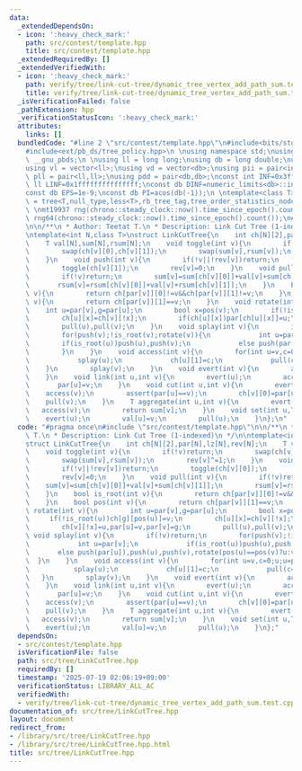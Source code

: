 ```yaml
---
data:
  _extendedDependsOn:
  - icon: ':heavy_check_mark:'
    path: src/contest/template.hpp
    title: src/contest/template.hpp
  _extendedRequiredBy: []
  _extendedVerifiedWith:
  - icon: ':heavy_check_mark:'
    path: verify/tree/link-cut-tree/dynamic_tree_vertex_add_path_sum.test.cpp
    title: verify/tree/link-cut-tree/dynamic_tree_vertex_add_path_sum.test.cpp
  _isVerificationFailed: false
  _pathExtension: hpp
  _verificationStatusIcon: ':heavy_check_mark:'
  attributes:
    links: []
  bundledCode: "#line 2 \"src/contest/template.hpp\"\n#include<bits/stdc++.h>\n#include<ext/pb_ds/assoc_container.hpp>\n\
    #include<ext/pb_ds/tree_policy.hpp>\n \nusing namespace std;\nusing namespace\
    \ __gnu_pbds;\n \nusing ll = long long;\nusing db = long double;\nusing vi = vector<int>;\n\
    using vl = vector<ll>;\nusing vd = vector<db>;\nusing pii = pair<int,int>;\nusing\
    \ pll = pair<ll,ll>;\nusing pdd = pair<db,db>;\nconst int INF=0x3fffffff;\nconst\
    \ ll LINF=0x1fffffffffffffff;\nconst db DINF=numeric_limits<db>::infinity();\n\
    const db EPS=1e-9;\nconst db PI=acos(db(-1));\n \ntemplate<class T>\nusing ordered_set\
    \ = tree<T,null_type,less<T>,rb_tree_tag,tree_order_statistics_node_update>;\n\
    \ \nmt19937 rng(chrono::steady_clock::now().time_since_epoch().count());\nmt19937_64\
    \ rng64(chrono::steady_clock::now().time_since_epoch().count());\n#line 3 \"src/tree/LinkCutTree.hpp\"\
    \n\n/**\n * Author: Teetat T.\n * Description: Link Cut Tree (1-indexed)\n */\n\
    \ntemplate<int N,class T>\nstruct LinkCutTree{\n    int ch[N][2],par[N],lz[N],rev[N];\n\
    \    T val[N],sum[N],rsum[N];\n    void toggle(int v){\n        if(!v)return;\n\
    \        swap(ch[v][0],ch[v][1]);\n        swap(sum[v],rsum[v]);\n        rev[v]^=1;\n\
    \    }\n    void push(int v){\n        if(!v||!rev[v])return;\n        toggle(ch[v][0]);\n\
    \        toggle(ch[v][1]);\n        rev[v]=0;\n    }\n    void pull(int v){\n\
    \        if(!v)return;\n        sum[v]=sum[ch[v][0]]+val[v]+sum[ch[v][1]];\n \
    \       rsum[v]=rsum[ch[v][0]]+val[v]+rsum[ch[v][1]];\n    }\n    bool is_root(int\
    \ v){\n        return ch[par[v]][0]!=v&&ch[par[v]][1]!=v;\n    }\n    bool pos(int\
    \ v){\n        return ch[par[v]][1]==v;\n    }\n    void rotate(int v){\n    \
    \    int u=par[v],g=par[u];\n        bool x=pos(v);\n        if(!is_root(u))ch[g][pos(u)]=v;\n\
    \        ch[u][x]=ch[v][!x];\n        if(ch[u][x])par[ch[u][x]]=u;\n        ch[v][!x]=u,par[u]=v,par[v]=g;\n\
    \        pull(u),pull(v);\n    }\n    void splay(int v){\n        if(!v)return;\n\
    \        for(push(v);!is_root(v);rotate(v)){\n            int u=par[v];\n    \
    \        if(is_root(u))push(u),push(v);\n            else push(par[u]),push(u),push(v),rotate(pos(u)==pos(v)?u:v);\n\
    \        }\n    }\n    void access(int v){\n        for(int u=v,c=0;u;u=par[u]){\n\
    \            splay(u);\n            ch[u][1]=c;\n            pull(c=u);\n    \
    \    }\n        splay(v);\n    }\n    void evert(int v){\n        access(v),toggle(v);\n\
    \    }\n    void link(int u,int v){\n        evert(u);\n        access(v);\n \
    \       par[u]=v;\n    }\n    void cut(int u,int v){\n        evert(u);\n    \
    \    access(v);\n        assert(par[u]==v);\n        ch[v][0]=par[u]=0;\n    \
    \    pull(v);\n    }\n    T aggregate(int u,int v){\n        evert(u);\n     \
    \   access(v);\n        return sum[v];\n    }\n    void set(int u,T v){\n    \
    \    evert(u);\n        val[u]=v;\n        pull(u);\n    }\n};\n"
  code: "#pragma once\n#include \"src/contest/template.hpp\"\n\n/**\n * Author: Teetat\
    \ T.\n * Description: Link Cut Tree (1-indexed)\n */\n\ntemplate<int N,class T>\n\
    struct LinkCutTree{\n    int ch[N][2],par[N],lz[N],rev[N];\n    T val[N],sum[N],rsum[N];\n\
    \    void toggle(int v){\n        if(!v)return;\n        swap(ch[v][0],ch[v][1]);\n\
    \        swap(sum[v],rsum[v]);\n        rev[v]^=1;\n    }\n    void push(int v){\n\
    \        if(!v||!rev[v])return;\n        toggle(ch[v][0]);\n        toggle(ch[v][1]);\n\
    \        rev[v]=0;\n    }\n    void pull(int v){\n        if(!v)return;\n    \
    \    sum[v]=sum[ch[v][0]]+val[v]+sum[ch[v][1]];\n        rsum[v]=rsum[ch[v][0]]+val[v]+rsum[ch[v][1]];\n\
    \    }\n    bool is_root(int v){\n        return ch[par[v]][0]!=v&&ch[par[v]][1]!=v;\n\
    \    }\n    bool pos(int v){\n        return ch[par[v]][1]==v;\n    }\n    void\
    \ rotate(int v){\n        int u=par[v],g=par[u];\n        bool x=pos(v);\n   \
    \     if(!is_root(u))ch[g][pos(u)]=v;\n        ch[u][x]=ch[v][!x];\n        if(ch[u][x])par[ch[u][x]]=u;\n\
    \        ch[v][!x]=u,par[u]=v,par[v]=g;\n        pull(u),pull(v);\n    }\n   \
    \ void splay(int v){\n        if(!v)return;\n        for(push(v);!is_root(v);rotate(v)){\n\
    \            int u=par[v];\n            if(is_root(u))push(u),push(v);\n     \
    \       else push(par[u]),push(u),push(v),rotate(pos(u)==pos(v)?u:v);\n      \
    \  }\n    }\n    void access(int v){\n        for(int u=v,c=0;u;u=par[u]){\n \
    \           splay(u);\n            ch[u][1]=c;\n            pull(c=u);\n     \
    \   }\n        splay(v);\n    }\n    void evert(int v){\n        access(v),toggle(v);\n\
    \    }\n    void link(int u,int v){\n        evert(u);\n        access(v);\n \
    \       par[u]=v;\n    }\n    void cut(int u,int v){\n        evert(u);\n    \
    \    access(v);\n        assert(par[u]==v);\n        ch[v][0]=par[u]=0;\n    \
    \    pull(v);\n    }\n    T aggregate(int u,int v){\n        evert(u);\n     \
    \   access(v);\n        return sum[v];\n    }\n    void set(int u,T v){\n    \
    \    evert(u);\n        val[u]=v;\n        pull(u);\n    }\n};"
  dependsOn:
  - src/contest/template.hpp
  isVerificationFile: false
  path: src/tree/LinkCutTree.hpp
  requiredBy: []
  timestamp: '2025-07-19 02:06:19+09:00'
  verificationStatus: LIBRARY_ALL_AC
  verifiedWith:
  - verify/tree/link-cut-tree/dynamic_tree_vertex_add_path_sum.test.cpp
documentation_of: src/tree/LinkCutTree.hpp
layout: document
redirect_from:
- /library/src/tree/LinkCutTree.hpp
- /library/src/tree/LinkCutTree.hpp.html
title: src/tree/LinkCutTree.hpp
---
```

